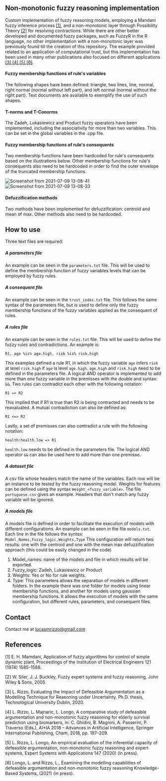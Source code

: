 ## Non-monotonic fuzzy reasoning implementation

Custom implementation of fuzzy reasoning models, employing a Mandani fuzzy inference process [[1]](#1), and a non-monotonic layer through Possibility Theory [[2]](#2) for resolving contractions. While there are other better developed and documented fuzzy packages, such as FuzzyR in the R language, no other implementation with a non-monotonic layer was previously found till the creation of this repository. The example provided related to an application of computational trust, but this implementation has been used in many other publications also focused on different applications [[3]](#3),[[4]](#4),[[5]](#5),[[6]](#6).

#### Fuzzy membership functions of rule's variables

The following shapes have been defined: triangle, two lines, line, normal, right normal (normal without left part), and left normal (normal without the right part).
Text documents are available to exemplify the use of such shapes.

#### T-norms and T-Conorms

The Zadeh, Lukasiewicz and Product fuzzy operators have been implemented, including the associativity for more than two variables. This can be set in the global variables in the .cpp file.

#### Fuzzy membership functions of rule's consequents

Two membership functions have been hardcoded for rule's consequents based on the illustrations below. Other membership functions for rule's consequents also need to be hardcoded in order to find the outer envelope of the truncated membership functions.

![Screenshot from 2021-07-09 13-08-41](https://user-images.githubusercontent.com/14744131/125075678-d9579f00-e0b6-11eb-9ce9-3f3273cfa2db.png)
![Screenshot from 2021-07-09 13-08-33](https://user-images.githubusercontent.com/14744131/125075683-dbb9f900-e0b6-11eb-960d-6eddd08ff240.png)

#### Defuzzification methods

Two methods have been implemented for defuzzification: centroid and mean of max. Other methods also need to be hardcoded.


## How to use

Three text files are required:

##### A parameters file
An example can be seen in the ```parameters.txt``` file. This will be used to define the membership function of fuzzy variables levels that can be employed by fuzzy rules.
##### A consequent file
An example can be seen in the ```trust_index.txt``` file. This follows the same syntax of the parameters file, but is used to define only the fuzzy membership functions of the fuzzy variables applied as the consequent of rules.
##### A rules file
An example can be seen in the ```rules.txt``` file. This will be used to define the fuzzy rules and contradictions. An example is:
```
R1, age %is% age.high, risk %is% risk.high
```
This examples defined a rule R1, in which the fuzzy variable ```age``` infers ```risk``` at level ```risk.high``` if ```age``` is level ```age.high```. ```age.high``` and ```risk.high``` need to be defined in the parameters file. A logical AND operator is implemented to add more than one fuzzy variable in the premisses with the double and syntax: ```&&```.
Two rules can contradict each other with the following notation:
```
R1 => R2
```
This implied that if R1 is true than R2 is being contracted and needs to be reavaluated. A mutual contradiction can also be defined as:
```
R1 <=> R2
```
Lastly, a set of premisses can also contradict a rule with the following notation:
```
health:health.low => R1
```
```health.low``` needs to be defined in the parameters file. The logical AND operator ```&&``` can also be used here to add more than one premisse.

##### A dataset file
A csv file whose headers match the name of the variables. Each row will be an instance to be tested by the fuzzy reasoning model. Weights for features can be defined using the syntax ```Weight_<fuzzy_variable>```. The file ```portuguese.csv``` gives an example. Headers that don't match any fuzzy variable will be ignored. 

##### A models file
A models file is defined in order to facilitate the execution of models with different configurations. An example can be seen in the file ```models.txt```.
Each line in the file follows the syntax:
```Model_Names,Fuzzy_logic,Weights,Type```
This configuration will return two results: one with the centroid and one with the mean max defuzzification approach (this could be easily changed in the code)
1. Model_names: name of the models and file in which results will be exported.
2. Fuzzy_logic: Zadeh, Lukasiewicz or Product
3. Weights: Yes or No for rule weights.
4. Type: This parameters allows the separation of models in different folders. In the example there was one folder for models using linear membership functions, and another for models using gaussian membership functions. It allows the execution of models with the same configuration, but different rules, parameters, and consequent files.

## Contact

Contact me at lucasmrizzo@gmail.com


## References
<a id="1">[1]</a> 
E. H. Mamdani, Application of fuzzy algorithms for control of simple
dynamic plant, Proceedings of the Institution of Electrical Engineers 121
(1974) 1585–1588.

<a id="2">[2]</a>
W. Siler, J. J. Buckley, Fuzzy expert systems and fuzzy reasoning, John
Wiley & Sons, 2005

<a id="3">[3]</a>
L. Rizzo, Evaluating the Impact of Defeasible Argumentation as a Modelling Technique for Reasoning under Uncertainty, Ph.D. thesis, Technological University Dublin, 2020.

<a id="4">[4]</a>
L. Rizzo, L. Majnaric, L. Longo,
A comparative study of defeasible
argumentation and non-monotonic fuzzy reasoning for elderly survival
prediction using biomarkers, in: C. Ghidini, B. Magnini, A. Passerini,
P. Traverso (Eds.), AI*IA 2018 – Advances in Artificial Intelligence,
Springer International Publishing, Cham, 2018, pp. 197–209.

<a id="5">[5]</a>
L. Rizzo, L. Longo, An empirical evaluation of the inferential capacity
of defeasible argumentation, non-monotonic fuzzy reasoning and expert
systems, Expert Systems with Applications 147 (2020) (in press).

<a id="6">[6]</a>
Longo, L. and Rizzo, L., Examining the modelling capabilities of defeasible argumentation and non-monotonic fuzzy reasoning Knowledge-Based Systems, (2021) (in press).
